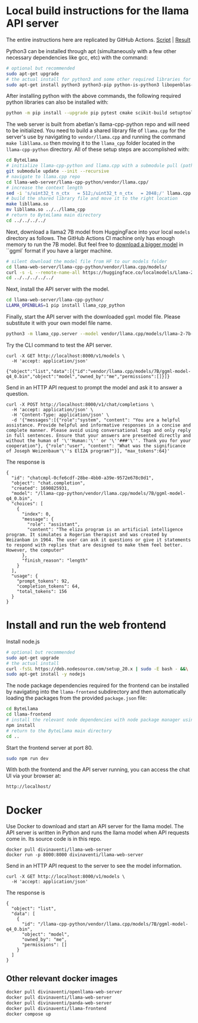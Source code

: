 # Local build instructions for the llama API server

The entire instructions here are replicated by GitHub Actions. [Script](.github/workflows/api-llama2-7b-chat-q4.yml) | [Result](https://github.com/AnonymousAmalgrams/ByteLlama/actions/runs/5758375575/job/15610825874)

Python3 can be installed through apt (simultaneously with a few other necessary dependencies like gcc, etc) with the command:

```bash
# optional but recommended
sudo apt-get upgrade
# the actual install for python3 and some other required libraries for building the project successfully as well as its functionality
sudo apt-get install python3 python3-pip python-is-python3 libopenblas-dev build-essential
```

After installing python with the above commands, the following required python libraries can also be installed with: 

```bash
python -m pip install --upgrade pip pytest cmake scikit-build setuptools fastapi uvicorn sse-starlette pydantic-settings
```

The web server is built from abetlan's llama-cpp-python repo and will need to be initialized. You need to build a shared library file of `llama.cpp` for the server's use by navigating to `vendor/llama.cpp` and running the command `make libllama.so` then moving it to the `llama_cpp` folder located in the `llama-cpp-python` directory. All of these setup steps are accomplished with:

```bash
cd ByteLlama
# initialize llama-cpp-python and llama.cpp with a submodule pull (path automatically configured assuming run from the ByteLlama main directory)
git submodule update --init --recursive
# navigate to llama.cpp repo
cd llama-web-server/llama-cpp-python/vendor/llama.cpp/
# increase the context length
sed -i 's/uint32_t n_ctx   = 512;/uint32_t n_ctx   = 2048;/' llama.cpp
# build the shared library file and move it to the right location
make libllama.so
mv libllama.so ../../llama_cpp
# return to ByteLlama main directory
cd ../../../../
```

Next, download a llama2 7B model from HuggingFace into your local `models` directory as follows. The GitHub Actions CI machine only has enough memory to run the 7B model. But feel free to [download a bigger model](https://llama2download.com/download/) in ``ggml` format if you have a larger machine.

```bash
# silent download the model file from HF to our models folder
cd llama-web-server/llama-cpp-python/vendor/llama.cpp/models/
curl -s -L --remote-name-all https://huggingface.co/localmodels/Llama-2-7B-Chat-ggml/resolve/main/llama-2-7b-chat.ggmlv3.q4_0.bin
cd ../../../../../
```

Next, install the API server with the model.

```bash
cd llama-web-server/llama-cpp-python/
LLAMA_OPENBLAS=1 pip install llama_cpp_python
```

Finally, start the API server with the downloaded `ggml` model file. Please substitute it with your own model file name.

```bash
python3 -m llama_cpp.server --model vendor/llama.cpp/models/llama-2-7b-chat.ggmlv3.q4_0.bin
```

Try the CLI command to test the API server.

```
curl -X GET http://localhost:8000/v1/models \
  -H 'accept: application/json'

{"object":"list","data":[{"id":"vendor/llama.cpp/models/7B/ggml-model-q4_0.bin","object":"model","owned_by":"me","permissions":[]}]}
```

Send in an HTTP API request to prompt the model and ask it to answer a question.

```
curl -X POST http://localhost:8000/v1/chat/completions \
  -H 'accept: application/json' \
  -H 'Content-Type: application/json' \
  -d '{"messages":[{"role":"system", "content": "You are a helpful assistance. Provide helpful and informative responses in a concise and complete manner. Please avoid using conversational tags and only reply in full sentences. Ensure that your answers are presented directly and without the human of '\''Human:'\'' or '\''###'\''. Thank you for your cooperation"}, {"role":"user", "content": "What was the significance of Joseph Weizenbaum'\''s ElIZA program?"}], "max_tokens":64}'
```

The response is

```
{
  "id": "chatcmpl-0cfe6cdf-28be-4bb0-a39e-9572e678c0d1",
  "object": "chat.completion",
  "created": 1690825931,
  "model": "/llama-cpp-python/vendor/llama.cpp/models/7B/ggml-model-q4_0.bin",
  "choices": [
    {
      "index": 0,
      "message": {
        "role": "assistant",
        "content": "The eliza program is an artificial intelligence program. It simulates a Rogerian therapist and was created by Weizanbam in 1964. The user can ask it questions or give it statements to respond with replies that are designed to make them feel better. However, the computer"
      },
      "finish_reason": "length"
    }
  ],
  "usage": {
    "prompt_tokens": 92,
    "completion_tokens": 64,
    "total_tokens": 156
  }
}
```

# Install and run the web frontend

Install node.js

```bash
# optional but recommended
sudo apt-get upgrade
# the actual install
curl -fsSL https://deb.nodesource.com/setup_20.x | sudo -E bash - &&\
sudo apt-get install -y nodejs
```

The node package dependencies required for the frontend can be installed by navigating into the `llama-frontend` subdirectory and then automatically loading the packages from the provided `package.json` file:

```bash
cd ByteLlama
cd llama-frontend
# install the relevant node dependencies with node package manager using package.json saved in llama-frontend
npm install
# return to the ByteLlama main directory
cd ..
```

Start the frontend server at port 80.

```bash
sudo npm run dev
```

With both the frontend and the API server running, you can access the chat UI via your browser at:

```
http://localhost/
```

# Docker

Use Docker to download and start an API server for the llama model. The API server is written in Python and runs the llama model when API requests come in. Its source code is in this repo.

```
docker pull divinaventi/llama-web-server
docker run -p 8000:8000 divinaventi/llama-web-server
```

Send in an HTTP API request to the server to see the model information.

```
curl -X GET http://localhost:8000/v1/models \
  -H 'accept: application/json'
```

The response is

```
{
  "object": "list",
  "data": [
    {
      "id": "/llama-cpp-python/vendor/llama.cpp/models/7B/ggml-model-q4_0.bin",
      "object": "model",
      "owned_by": "me",
      "permissions": []
    }
  ]
}
```

## Other relevant docker images

```bash
docker pull divinaventi/openllama-web-server
docker pull divinaventi/llama-web-server
docker pull divinaventi/panda-web-server
docker pull divinaventi/llama-frontend
docker compose up
```
